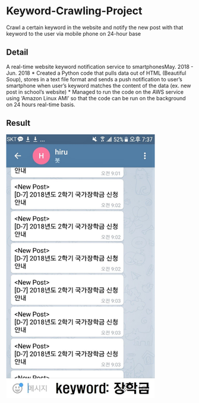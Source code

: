 # Keyword-Crawling-Project
Crawl a certain keyword in the website and notify the new post with that keyword to the user via mobile phone on 24-hour base

## Detail
<tr><td>A real-time website keyword notification service to smartphones<td/><td>May. 2018 - Jun. 2018<td/><tr/>
* Created a Python code that pulls data out of HTML (Beautiful Soup), stores in a text file format and sends a push notification to user’s smartphone when user’s keyword matches the content of the data (ex. new post in school’s website) 
* Managed to run the code on the AWS service using ‘Amazon Linux AMI’ so that the code can be run on the background on 24 hours real-time basis.

## Result
<img src="post_screenshot.jpg" alt="result" width="400">
